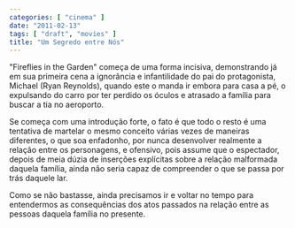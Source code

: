 ```yaml
---
categories: [ "cinema" ]
date: "2011-02-13"
tags: [ "draft", "movies" ]
title: "Um Segredo entre Nós"
---
```

"Fireflies in the Garden" começa de uma forma incisiva, demonstrando já
em sua primeira cena a ignorância e infantilidade do pai do protagonista,
Michael (Ryan Reynolds), quando este o manda ir embora para casa a pé,
o expulsando do carro por ter perdido os óculos e atrasado a família
para buscar a tia no aeroporto.

Se começa com uma introdução forte, o fato é que todo o resto é
uma tentativa de martelar o mesmo conceito várias vezes de maneiras
diferentes, o que soa enfadonho, por nunca desenvolver realmente a
relação entre os personagens, e ofensivo, pois assume que o espectador,
depois de meia dúzia de inserções explícitas sobre a relação
malformada daquela família, ainda não seria capaz de compreender o
que se passa por trás daquele lar.

Como se não bastasse, ainda precisamos ir e voltar no tempo para
entendermos as consequências dos atos passados na relação entre as
pessoas daquela família no presente.

